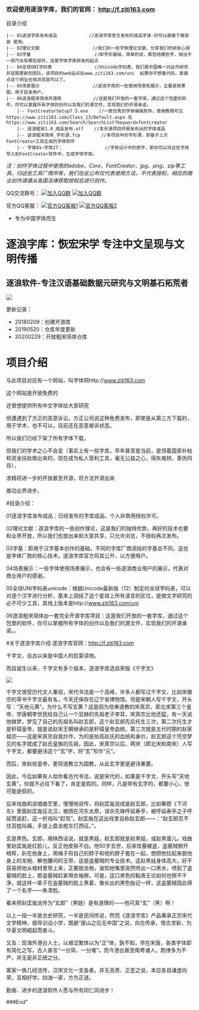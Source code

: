 ### 欢迎使用逐浪字库，我们的官网： http://f.ziti163.com



目录介绍 

    |-- 01逐浪字库发布成品            //逐浪字库官方发布的成品字体-你可以直接下载安装 使用。
    |-- 02理论文献                    //我们的一些字体理论文献，分享我们的研发心得
    |-- 03字基                        //即字形基础，简单的说，都包括哪些字，相当于一部汽车有哪些部件，这是字体字库研发的起点
    |-- 04全球UNI字码表                //Unicode字码表，我们是中国唯一对此作研究并定期更新的团队，该项目的web站点在www.ziti163.com/uni  如果你不想看代码，直接点这个网址在线浏览就可以了。
    |-- 05场景展示                    //逐浪字库的一些使用场景和展示，主要是效果图，用于启发用户。 
    |-- 06逐浪粗宋简体开源库            //这是我们开放的一套字库，通过这个包里的软件，你可以掌握所有字体的创作以及我们的源文件，实现我们的开源承诺。
        |-- FontCreatorSetup7.5.exe    //一款优秀的字体编辑软件，使用教程可见https://www.ziti163.com/Class_13/Default.aspx 及 https://www.ziti163.com/Search/SearchList?keyword=fontcreator
        |-- 逐浪粗宋1.0_成品发布.otf    //本开源项目终极发布出的字体成品
        |-- 逐浪粗宋简体_字形源.fcp        //本项目中的字形源，即基于上方FontCreator工具生成的字体软件
        |-- 字体01~字体27：                //字体设计中的原字，即你可以将这些字体导入到FontCreator软件中，生成字体字库。


*注：创作字体过程中使用的adobe、Core、FontCreator、jpg、png、zip等工具，归这些工具厂商所有，我们在此公布仅代表使用方法，不代表授权，相应的商业创作请遵从各国法律获取授权后进行创作。*


QQ交流群号：
[![加入QQ群](https://img.shields.io/badge/一群-541450128-blue.svg?style=for-the-badge&logo=appveyor)](https://jq.qq.com/?_wv=1027&k=5Ephzpq)   [![加入QQ群](https://img.shields.io/badge/二群-601781959-blue.svg?style=for-the-badge&logo=appveyor)](https://jq.qq.com/?_wv=1027&k=50a28BK) 


官方QQ客服：
[![官方QQ客服1](https://img.shields.io/badge/官方QQ客服1-524979923-red.svg?style=for-the-badge&logo=appveyor)](http://wpa.qq.com/msgrd?v=3&uin=745151353&site=qq&menu=yes)  [![官方QQ客服2](https://img.shields.io/badge/官方QQ客服2-1799661890-red.svg?style=for-the-badge&logo=appveyor)](http://wpa.qq.com/msgrd?v=3&uin=1799661890&site=qq&menu=yes) 


- 专为中国字体而生

# 逐浪字库：恢宏宋学 专注中文呈现与文明传播

## 逐浪软件-专注汉语基础数据元研究与文明基石拓荒者






![](https://www.ziti163.com/Template/Font/style/images/logo.svg)


更新记录：
- 20180209：创建开源库
- 20190520：仓库年度更新
- 20200229：开放粗宋简体仓库



# 项目介绍

与此项目对应有一个网站，叫字体网http://www.ziti163.com

这个网站是开放免费的

还曾想提供所有中文字体给大家研究

但遭遇到了方正的恶意诉讼，方正公司说这种免费发布，即使是从第三方下载的，用于学术，也不可以，目前还在恶意被诉状态。

所以我们已经下架了所有字体下载，

但我们的学术之心不会变（事实上有一些字库，早年甚至是当前，是领着国家补帖和资金扶助做出来的，现在成为私人营利工具，毫无公益之心，得失难辨、善伪同存），

求精将进一步的开放甚至开源，将方法开源出来


推动业界进步。









#目录介绍：



01逐浪字库发布成品：已经发布的字库成品，个人非商用授权许可。

02理论文献：逐浪字库的一些创作理论，这是我们的独特优势，再好的技术也要和业界开放，所以我们也放出来和大家共享，只允许浏览，不授权再次发布。

03字基：即用于汉字基本创作的基础，不同的字库厂商涵括的字基会不同，这也是字体厂商的核心技术，逐浪字库官方将其公开，以方便用户。

04场景展示：一些字体使用场景展示，也会有一些逐浪商业用户的展示，代表对商业用户的感谢。

05全球UNI字码表unicode：根据Unicode最新版（12）制定的全球字码表，可以对逐个汉字进行分析，基本上涵括了这个星球上所有语言的区位，是做文字研究的必不可少工具，其线上版本是http://www.ziti163.com/uni

06逐浪粗宋简体@一套完全开源字库项目：这是我们开放的一套字库，通过这个包里的软件，你可以掌握所有字体的创作以及我们的源文件，实现我们的开源承诺。。






#关于逐浪字库介绍
逐浪字库官网：http://f.ziti163.com

千字文，自古以来是中国人的启蒙读物。

而自诞生以来，千字文有多个版本，逐浪字库选自宋版《千字文》

 
![](http://www.ziti163.com/UploadFiles/Image/20170103/6361903590927671873291824.jpg)

千字文很受历代文人重视，宋代书法是一个高峰，许多人都写过千字文，比如宋徽宗的草书千字文最有名，今天还保存在辽宁省博物馆。但是宋朝人写千字文，开头写：“天地元黄”。为什么不写玄黄？这是因为信奉道教的宋真宗，即北宋第三个皇帝，学唐朝李世民给自己认一个显赫的先祖老子李耳，宋真宗比他还猛，有一天说他做梦，梦见了自己的先祖名叫赵玄郎，这个赵玄郎先后托生三次，第二次托生才是轩辕皇帝，就是说赵宋王朝继承的是轩辕皇帝血统。第三次就是五代时期的赵家祖宗——这是宋真宗自我炒作，为的是抬高赵氏的血统和身价。赵玄郎这个凭空梦见的名字就成了赵氏皇族的先祖，因此，宋真宗以后，两宋（即北宋和南宋）人写千字文，都要避讳这个“玄”字，将“玄”写作“元”。

而后，宋赵佶皇帝，更将道教立为国教，从此玄字更是避讳重要。

因此，今后如果有人给你看古代书法，说是宋代的，如果是千字文，开头写“天地玄黄”，你就不必往下看了，肯定是假的。同样，凡是带有玄字的，都要小心，很可能是假的。

后来戏曲和说唱曲艺里，慢慢地讹传，将赵匡胤说成是赵玄郎，比如秦腔《下河东》里面赵匡胤征北汉，被困在河东太原，误杀先锋呼延寿亭，被呼延寿亭之子呼延赞追赶，这一折戏叫“赶驾”。赵匡胤在这出戏里自称赵玄郎——：“赵玄郎忍不住百姓叫痛，手提上盘龙棍东打西征。”。

玄是黑色。玄郎，用陕西话说，就是黑娃。赵玄郎就是赵黑娃，或赵黑蛋儿。戏曲里赵匡胤是红脸儿，反正他皮肤不白。他50岁去世，后来坟墓被盗，盗墓贼掀开棺椁，趴在他身上，用绳子将自己的脖子和他的脖子套在一起，想把他拉起来脱他身上的龙袍、解他腰间的玉带，这是盗墓贼的专业技术。这赵黑娃身体高大，好不容易把他从棺材里带上来，正要脱龙袍，谁知他嘴里突然喷出一口黑水，喷到了盗墓贼的脸上，那盗墓贼赶紧用衣袖擦，可是，这口黑色的黏液无论如何也擦不干净，就这样一辈子在盗墓贼的脸上黑着，像长出的黑色胎记一样，这盗墓贼因此得了一个名字——朱漆脸。

看来把赵匡胤讹传为“玄郎”（黑娃）是有道理的——他可真“玄”（黑）啊！

 

 以上一段一半是古史研究，一半是民间传说，然而《逐浪字库》产品秉承正宗宋代文学精神，倡导训诂小学，既避“崖山之后无中国”之说，向古传承，借古求新，为华夏文明崛起而奋斗。



又及：现海外港台人士，以艰涩繁体以为“正”体，孰不知，早在宋唐，各类字体即有简化之写，古人甚言“一分简、一分难”。而今港台甚至南粤诸人，韵律多为不严，并无是非正统之分。



客家一族几经流传，汉宋文化一支各表，并无高贵、正歪之说，本应各自谦虚向荣，互相好学，四海一家，方为正道。



勤奋、进步的逐浪软件人愿与所有同仁同进步！





###End"

